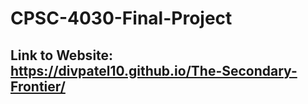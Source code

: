 # CPSC-4030-Final-Project

## Link to Website: https://divpatel10.github.io/The-Secondary-Frontier/
